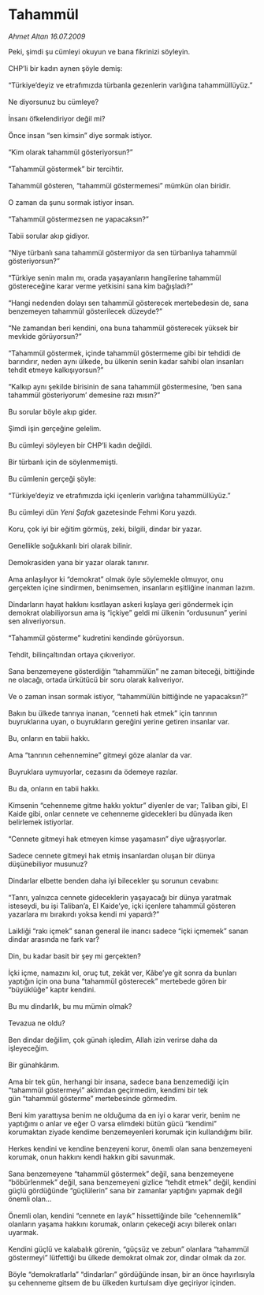 # Tahammül

*Ahmet Altan 16.07.2009*

<div class="taraf_structure_2col_1zq">
<div class="margen_n">



 <p>Peki, şimdi şu cümleyi okuyun ve bana fikrinizi söyleyin. <br/><br/>CHP’li bir kadın aynen şöyle demiş: <br/><br/>“Türkiye’deyiz ve etrafımızda türbanla gezenlerin varlığına tahammüllüyüz.” <br/><br/>Ne diyorsunuz bu cümleye? <br/><br/>İnsanı öfkelendiriyor değil mi? <br/><br/>Önce insan “sen kimsin” diye sormak istiyor. <br/><br/>“Kim olarak tahammül gösteriyorsun?” <br/><br/>“Tahammül göstermek” bir tercihtir. <br/><br/>Tahammül gösteren, “tahammül göstermemesi” mümkün olan biridir. <br/><br/>O zaman da şunu sormak istiyor insan. <br/><br/>“Tahammül göstermezsen ne yapacaksın?” <br/><br/>Tabii sorular akıp gidiyor. <br/><br/>“Niye türbanlı sana tahammül göstermiyor da sen türbanlıya tahammül gösteriyorsun?” <br/><br/>“Türkiye senin malın mı, orada yaşayanların hangilerine tahammül göstereceğine karar verme yetkisini sana kim bağışladı?” <br/><br/>“Hangi nedenden dolayı sen tahammül gösterecek mertebedesin de, sana benzemeyen tahammül gösterilecek düzeyde?” <br/><br/>“Ne zamandan beri kendini, ona buna tahammül gösterecek yüksek bir mevkide görüyorsun?” <br/><br/>“Tahammül göstermek, içinde tahammül göstermeme gibi bir tehdidi de barındırır, neden aynı ülkede, bu ülkenin senin kadar sahibi olan insanları tehdit etmeye kalkışıyorsun?” <br/><br/>“Kalkıp aynı şekilde birisinin de sana tahammül göstermesine, ‘ben sana tahammül gösteriyorum’ demesine razı mısın?” <br/><br/>Bu sorular böyle akıp gider. <br/><br/>Şimdi işin gerçeğine gelelim. <br/><br/>Bu cümleyi söyleyen bir CHP’li kadın değildi. <br/><br/>Bir türbanlı için de söylenmemişti. <br/><br/>Bu cümlenin gerçeği şöyle: <br/><br/>“Türkiye’deyiz ve etrafımızda içki içenlerin varlığına tahammüllüyüz.” <br/><br/>Bu cümleyi dün <i>Yeni Şafak</i> gazetesinde Fehmi Koru yazdı. <br/><br/>Koru, çok iyi bir eğitim görmüş, zeki, bilgili, dindar bir yazar. <br/><br/>Genellikle soğukkanlı biri olarak bilinir. <br/><br/>Demokrasiden yana bir yazar olarak tanınır. <br/><br/>Ama anlaşılıyor ki “demokrat” olmak öyle söylemekle olmuyor, onu gerçekten içine sindirmen, benimsemen, insanların eşitliğine inanman lazım. <br/><br/>Dindarların hayat hakkını kısıtlayan askeri kışlaya geri göndermek için demokrat olabiliyorsun ama iş “içkiye” geldi mi ülkenin “ordusunun” yerini sen alıveriyorsun. <br/><br/>“Tahammül gösterme” kudretini kendinde görüyorsun. <br/><br/>Tehdit, bilinçaltından ortaya çıkıveriyor. <br/><br/>Sana benzemeyene gösterdiğin “tahammülün” ne zaman biteceği, bittiğinde ne olacağı, ortada ürkütücü bir soru olarak kalıveriyor. <br/><br/>Ve o zaman insan sormak istiyor, “tahammülün bittiğinde ne yapacaksın?” <br/><br/>Bakın bu ülkede tanrıya inanan, “cenneti hak etmek” için tanrının buyruklarına uyan, o buyrukların gereğini yerine getiren insanlar var. <br/><br/>Bu, onların en tabii hakkı. <br/><br/>Ama “tanrının cehennemine” gitmeyi göze alanlar da var. <br/><br/>Buyruklara uymuyorlar, cezasını da ödemeye razılar. <br/><br/>Bu da, onların en tabii hakkı. <br/><br/>Kimsenin “cehenneme gitme hakkı yoktur” diyenler de var; Taliban gibi, El Kaide gibi, onlar cennete ve cehenneme gidecekleri bu dünyada iken belirlemek istiyorlar. <br/><br/>“Cennete gitmeyi hak etmeyen kimse yaşamasın” diye uğraşıyorlar. <br/><br/>Sadece cennete gitmeyi hak etmiş insanlardan oluşan bir dünya düşünebiliyor musunuz? <br/><br/>Dindarlar elbette benden daha iyi bilecekler şu sorunun cevabını: <br/><br/>“Tanrı, yalnızca cennete gideceklerin yaşayacağı bir dünya yaratmak isteseydi, bu işi Taliban’a, El Kaide’ye, içki içenlere tahammül gösteren yazarlara mı bırakırdı yoksa kendi mi yapardı?” <br/><br/>Laikliği “rakı içmek” sanan general ile inancı sadece “içki içmemek” sanan dindar arasında ne fark var? <br/><br/>Din, bu kadar basit bir şey mi gerçekten? <br/><br/>İçki içme, namazını kıl, oruç tut, zekât ver, Kâbe’ye git sonra da bunları yaptığın için ona buna “tahammül gösterecek” mertebede gören bir “büyüklüğe” kaptır kendini. <br/><br/>Bu mu dindarlık, bu mu mümin olmak? <br/><br/>Tevazua ne oldu? <br/><br/>Ben dindar değilim, çok günah işledim, Allah izin verirse daha da işleyeceğim. <br/><br/>Bir günahkârım. <br/><br/>Ama bir tek gün, herhangi bir insana, sadece bana benzemediği için “tahammül göstermeyi” aklımdan geçirmedim, kendimi bir tek gün “tahammül gösterme” mertebesinde görmedim. <br/><br/>Beni kim yarattıysa benim ne olduğuma da en iyi o karar verir, benim ne yaptığımı o anlar ve eğer O varsa elimdeki bütün gücü “kendimi” korumaktan ziyade kendime benzemeyenleri korumak için kullandığımı bilir. <br/><br/>Herkes kendini ve kendine benzeyeni korur, önemli olan sana benzemeyeni korumak, onun hakkını kendi hakkın gibi savunmak. <br/><br/>Sana benzemeyene “tahammül göstermek” değil, sana benzemeyene “böbürlenmek” değil, sana benzemeyeni gizlice “tehdit etmek” değil, kendini güçlü gördüğünde “güçlülerin” sana bir zamanlar yaptığını yapmak değil önemli olan... <br/><br/>Önemli olan, kendini “cennete en layık” hissettiğinde bile “cehennemlik” olanların yaşama hakkını korumak, onların çekeceği acıyı bilerek onları uyarmak. <br/><br/>Kendini güçlü ve kalabalık görenin, “güçsüz ve zebun” olanlara “tahammül göstermeyi” lütfettiği bu ülkede demokrat olmak zor, dindar olmak da zor.<br/><br/>Böyle “demokratlarla” “dindarları” gördüğünde insan, bir an önce hayırlısıyla şu cehenneme gitsem de bu ülkeden kurtulsam diye geçiriyor içinden.</p>
<br/>
<br/>
<br/>



<br/>


<div id="taraf_not">
</div>

</div>


</div>
